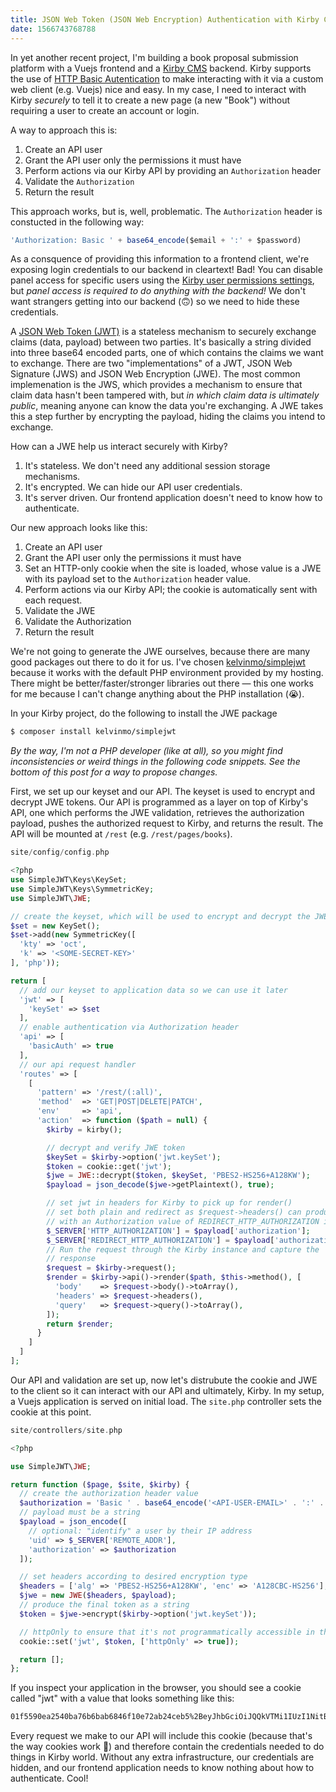 ```yaml
---
title: JSON Web Token (JSON Web Encryption) Authentication with Kirby CMS 3
date: 1566743768788
---
```


In yet another recent project, I'm building a book proposal submission platform with a Vuejs frontend and a [Kirby CMS](getkirby.com) backend. Kirby supports the use of [HTTP Basic Autentication](https://getkirby.com/docs/guide/api/authentication#http-basic-auth) to make interacting with it via a custom web client (e.g. Vuejs) nice and easy. In my case, I need to interact with Kirby _securely_ to tell it to create a new page (a new "Book") without requiring a user to create an account or login.

A way to approach this is:
1. Create an API user
2. Grant the API user only the permissions it must have
3. Perform actions via our Kirby API by providing an `Authorization` header
4. Validate the `Authorization`
5. Return the result

This approach works, but is, well, problematic. The `Authorization` header is constucted in the following way:

```javascript
'Authorization: Basic ' + base64_encode($email + ':' + $password)
```

As a consquence of providing this information to a frontend client, we're exposing login credentials to our backend in cleartext! Bad! You can disable panel access for specific users using the [Kirby user permissions settings](https://getkirby.com/docs/guide/users/permissions), but _panel access is required to do anything with the backend!_ We don't want strangers getting into our backend (🙃) so we need to hide these credentials.

A [JSON Web Token (JWT)](https://jwt.io/) is a stateless mechanism to securely exchange claims (data, payload) between two parties. It's basically a string divided into three base64 encoded parts, one of which contains the claims we want to exchange. There are two "implementations" of a JWT, JSON Web Signature (JWS) and JSON Web Encryption (JWE). The most common implemenation is the JWS, which provides a mechanism to ensure that claim data hasn't been tampered with, but _in which claim data is ultimately public_, meaning anyone can know the data you're exchanging. A JWE takes this a step further by encrypting the payload, hiding the claims you intend to exchange.

How can a JWE help us interact securely with Kirby?
1. It's stateless. We don't need any additional session storage mechanisms.
2. It's encrypted. We can hide our API user credentials.
3. It's server driven. Our frontend application doesn't need to know how to authenticate.

Our new approach looks like this:
1. Create an API user
2. Grant the API user only the permissions it must have
3. Set an HTTP-only cookie when the site is loaded, whose value is a JWE with its payload set to the `Authorization` header value.
4. Perform actions via our Kirby API; the cookie is automatically sent with each request.
5. Validate the JWE
6. Validate the Authorization
7. Return the result

We're not going to generate the JWE ourselves, because there are many good packages out there to do it for us. I've chosen [kelvinmo/simplejwt](https://github.com/kelvinmo/simplejwt) because it works with the default PHP environment provided by my hosting. There might be better/faster/stronger libraries out there — this one works for me because I can't change anything about the PHP installation (😭).

In your Kirby project, do the following to install the JWE package

```bash
$ composer install kelvinmo/simplejwt
```

_By the way, I'm not a PHP developer (like at all), so you might find inconsistencies or weird things in the following code snippets. See the bottom of this post for a way to propose changes._

First, we set up our keyset and our API. The keyset is used to encrypt and decrypt JWE tokens. Our API is programmed as a layer on top of Kirby's API, one which performs the JWE validation, retrieves the authorization payload, pushes the authorized request to Kirby, and returns the result. The API will be mounted at `/rest` (e.g. `/rest/pages/books`).

```php
site/config/config.php

<?php
use SimpleJWT\Keys\KeySet;
use SimpleJWT\Keys\SymmetricKey;
use SimpleJWT\JWE;

// create the keyset, which will be used to encrypt and decrypt the JWE
$set = new KeySet();
$set->add(new SymmetricKey([
  'kty' => 'oct',
  'k' => '<SOME-SECRET-KEY>'
], 'php'));

return [
  // add our keyset to application data so we can use it later
  'jwt' => [
    'keySet' => $set
  ],
  // enable authentication via Authorization header
  'api' => [
    'basicAuth' => true
  ],
  // our api request handler
  'routes' => [
    [
      'pattern' => '/rest/(:all)',
      'method'  => 'GET|POST|DELETE|PATCH',
      'env'     => 'api',
      'action'  => function ($path = null) {
        $kirby = kirby();

        // decrypt and verify JWE token
        $keySet = $kirby->option('jwt.keySet');
        $token = cookie::get('jwt');
        $jwe = JWE::decrypt($token, $keySet, 'PBES2-HS256+A128KW');
        $payload = json_decode($jwe->getPlaintext(), true);

        // set jwt in headers for Kirby to pick up for render()
        // set both plain and redirect as $request->headers() can produce an array
        // with an Authorization value of REDIRECT_HTTP_AUTHORIZATION if it's set
        $_SERVER['HTTP_AUTHORIZATION'] = $payload['authorization'];
        $_SERVER['REDIRECT_HTTP_AUTHORIZATION'] = $payload['authorization'];
        // Run the request through the Kirby instance and capture the
        // response
        $request = $kirby->request();
        $render = $kirby->api()->render($path, $this->method(), [
          'body'    => $request->body()->toArray(),
          'headers' => $request->headers(),
          'query'   => $request->query()->toArray(),
        ]);
        return $render;
      }
    ]
  ]
];
```

Our API and validation are set up, now let's distrubute the cookie and JWE to the client so it can interact with our API and ultimately, Kirby. In my setup, a Vuejs application is served on initial load. The `site.php` controller sets the cookie at this point.


```php
site/controllers/site.php

<?php

use SimpleJWT\JWE;

return function ($page, $site, $kirby) {
  // create the authorization header value
  $authorization = 'Basic ' . base64_encode('<API-USER-EMAIL>' . ':' . '<API-USER-PASSWORD>');
  // payload must be a string
  $payload = json_encode([
    // optional: "identify" a user by their IP address
    'uid' => $_SERVER['REMOTE_ADDR'],
    'authorization' => $authorization
  ]);

  // set headers according to desired encryption type
  $headers = ['alg' => 'PBES2-HS256+A128KW', 'enc' => 'A128CBC-HS256'];
  $jwe = new JWE($headers, $payload);
  // produce the final token as a string
  $token = $jwe->encrypt($kirby->option('jwt.keySet'));

  // httpOnly to ensure that it's not programmatically accessible in the browser environment
  cookie::set('jwt', $token, ['httpOnly' => true]);

  return [];
};
```

If you inspect your application in the browser, you should see a cookie called "jwt" with a value that looks something like this:

```bash
01f5590ea2540ba76b6bab6846f10e72ab24ceb5%2BeyJhbGciOiJQQkVTMi1IUzI1NitBMTI4S1ciLCJlbmMiOiJBMTI4Q0JDLUhTMjU2IiwicDJzIjoiQjlTaW1xemhQeEUiLCJwMmMiOjQwOTZ9.9_faQkyI0FdE5lCSdbg5iNNzpTWwL2xRPte8Zq8_cgksCJPWd2fEAw.PrQFpg9HOuStzBWYlUlk4w.NfLBCpAVSgG05QzybfW0_IEFADlzArd0bueC56NANHa0vVYbD3hOR1WaOXIZKpv24h3LK2F3S-n5TWhp0kZJfob1W2xt1Y5gh3knZxUoMf9FKX3KIWvRqN32-HkGiACLL2VH7b8rQXz1jkUyFt5VdQ.ZfOn8aqn6Z4CPwgn5WoGkw
```

Every request we make to our API will include this cookie (because that's the way cookies work 🌈) and therefore contain the credentials needed to do things in Kirby world. Without any extra infrastructure, our credentials are hidden, and our frontend application needs to know nothing about how to authenticate. Cool!
